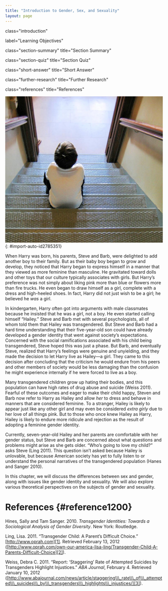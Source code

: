 ```yaml
---
title: "Introduction to Gender, Sex, and Sexuality"
layout: page
---
```



<cnx-pi data-type="cnx.flag.introduction"> class="introduction" </cnx-pi>

<cnx-pi data-type="chapter-toc">label="Learning Objectives"</cnx-pi>

<cnx-pi data-type="cnx.eoc">class="section-summary" title="Section Summary"</cnx-pi>

<cnx-pi data-type="cnx.eoc">class="section-quiz" title="Section Quiz"</cnx-pi>

<cnx-pi data-type="cnx.eoc">class="short-answer" title="Short Answer"</cnx-pi>

<cnx-pi data-type="cnx.eoc">class="further-research" title="Further Research"</cnx-pi>

<cnx-pi data-type="cnx.eoc">class="references" title="References"</cnx-pi>

 ![A child is shown from behind sitting on metal stairs looking into a room. ](../resources/Figure_12_00_01.jpg "Some children may learn at an early age that their gender does not correspond with their sex. (Photo courtesy of trazomfreak/flickr)"){: #import-auto-id2785351}

When Harry was born, his parents, Steve and Barb, were delighted to add another boy to their family. But as their baby boy began to grow and develop, they noticed that Harry began to express himself in a manner that they viewed as more feminine than masculine. He gravitated toward dolls and other toys that our culture typically associates with girls. But Harry’s preference was not simply about liking pink more than blue or flowers more than fire trucks. He even began to draw himself as a girl, complete with a dress and high-heeled shoes. In fact, Harry did not just wish to be a girl; he believed he *was* a girl.

In kindergarten, Harry often got into arguments with male classmates because he insisted that he was a girl, not a boy. He even started calling himself “Hailey.” Steve and Barb met with several psychologists, all of whom told them that Hailey was transgendered. But Steve and Barb had a hard time understanding that their five-year-old son could have already developed a gender identity that went against society’s expectations. Concerned with the social ramifications associated with his child being transgendered, Steve hoped this was just a phase. But Barb, and eventually Steve, realized that Harry’s feelings were genuine and unyielding, and they made the decision to let Harry live as Hailey—a girl. They came to this decision after concluding that the criticism he would endure from his peers and other members of society would be less damaging than the confusion he might experience internally if he were forced to live as a boy.

Many transgendered children grow up hating their bodies, and this population can have high rates of drug abuse and suicide (Weiss 2011). Fearful of these outcomes and eager to make their child happy, Steven and Barb now refer to Harry as Hailey and allow *her* to dress and behave in manners that are considered feminine. To a stranger, Hailey is likely to appear just like any other girl and may even be considered *extra girly* due to her love of all things pink. But to those who once knew Hailey as Harry, Hailey is likely to endure more ridicule and rejection as the result of adopting a feminine gender identity.

Currently, seven-year-old Hailey and her parents are comfortable with her gender status, but Steve and Barb are concerned about what questions and problems might arise as she gets older. “Who’s going to love my child?” asks Steve (Ling 2011). This question isn’t asked because Hailey is unlovable, but because American society has yet to fully listen to or understand the personal narratives of the transgendered population (Hanes and Sanger 2010).

In this chapter, we will discuss the differences between sex and gender, along with issues like gender identity and sexuality. We will also explore various theoretical perspectives on the subjects of gender and sexuality.

# References   {#reference1200}

Hines, Sally and Tam Sanger. 2010. *Transgender Identities: Towards a Sociological Analysis of Gender Diversity*. New York: Routledge.

Ling, Lisa. 2011. “Transgender Child: A Parent’s Difficult Choice.” [http://www.oprah.com][1]. Retrieved February 13, 2012 ([http://www.oprah.com/own-our-america-lisa-ling/Transgender-Child-A-Parents-Difficult-Choice][2]).

Weiss, Debra C. 2011. “Report: ‘Staggering’ Rate of Attempted Suicides by Transgenders Highlight Injustices.” *ABA Journal*, February 4. Retrieved January 10, 2012 ([http://www.abajournal.com/news/article/staggering\\\_rate\\\_of\\\_attempted\\\_suicides\\\_by\\\_transgenders\\\_highlights\\\_injustices/][3]).



[1]: http://www.oprah.com
[2]: http://www.oprah.com/own-our-america-lisa-ling/Transgender-Child-A-Parents-Difficult-Choice
[3]: http://www.abajournal.com/news/article/staggering_rate_of_attempted_suicides_by_transgenders_highlights_injustices/
